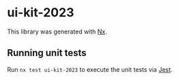 # ui-kit-2023

This library was generated with [Nx](https://nx.dev).

## Running unit tests

Run `nx test ui-kit-2023` to execute the unit tests via [Jest](https://jestjs.io).
